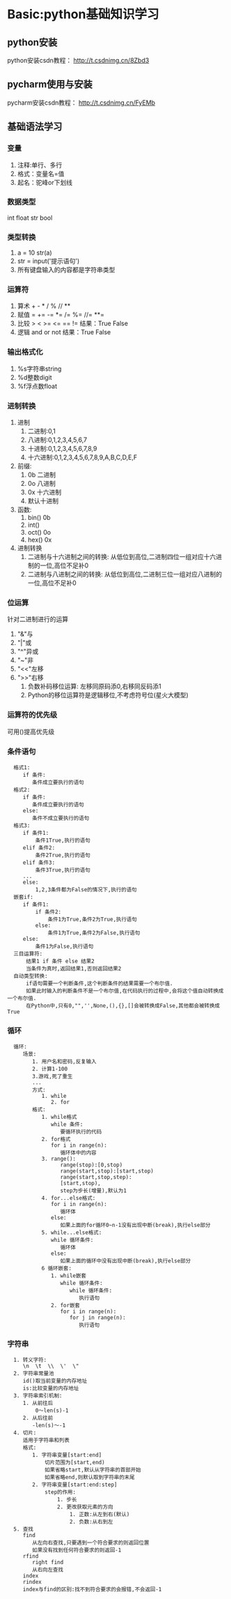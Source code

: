 # Basic:python基础知识学习

## python安装

python安装csdn教程： http://t.csdnimg.cn/8Zbd3

## pycharm使用与安装

pycharm安装csdn教程： http://t.csdnimg.cn/FyEMb

## 基础语法学习

### 变量

1. 注释:单行、多行
2. 格式：变量名=值
3. 起名：驼峰or下划线

### 数据类型

int float str bool

### 类型转换

1. a = 10 str(a)
2. str = input('提示语句')
3. 所有键盘输入的内容都是字符串类型

### 运算符

1. 算术 + - * / % // **
2. 赋值 = += -= *= /= %= //= **=
3. 比较 > < >= <= == != 结果：True False
4. 逻辑 and or not 结果：True False

### 输出格式化
1. %s字符串string
2. %d整数digit
3. %f浮点数float

### 进制转换
1. 进制
   1. 二进制:0,1
   2. 八进制:0,1,2,3,4,5,6,7
   3. 十进制:0,1,2,3,4,5,6,7,8,9
   4. 十六进制:0,1,2,3,4,5,6,7,8,9,A,B,C,D,E,F
2. 前缀:
   1. 0b  二进制
   2. 0o  八进制
   3. 0x  十六进制
   4. 默认十进制
3. 函数:
   1. bin()   0b
   2. int()
   3. oct()   0o
   4. hex()   0x
4. 进制转换
   1. 二进制与十六进制之间的转换:
    从低位到高位,二进制四位一组对应十六进制的一位,高位不足补0
   2. 二进制与八进制之间的转换:
    从低位到高位,二进制三位一组对应八进制的一位,高位不足补0

### 位运算
针对二进制进行的运算
1. "&"与
2. "|"或
3. "^"异或
4. "~"非
5. "<<"左移
6. ">>"右移
   1. 负数补码移位运算:
    左移同原码添0,右移同反码添1
   2. Python的移位运算符是逻辑移位,不考虑符号位(星火大模型)

### 运算符的优先级
可用()提高优先级

### 条件语句
      格式1:
         if 条件:
            条件成立要执行的语句
      格式2:
         if 条件:
            条件成立要执行的语句
         else:
            条件不成立要执行的语句
      格式3:
         if 条件1:
             条件1True,执行的语句
         elif 条件2:
             条件2True,执行的语句
         elif 条件3:
             条件3True,执行的语句
         ...
         else:
             1,2,3条件都为False的情况下,执行的语句
      嵌套if:
         if 条件1:
             if 条件2:
                 条件1为True,条件2为True,执行语句
             else:
                 条件1为True,条件2为False,执行语句
         else:
             条件1为False,执行语句
      三目运算符:
          结果1 if 条件 else 结果2
          当条件为真时,返回结果1,否则返回结果2
      自动类型转换:
          if语句需要一个判断条件,这个判断条件的结果需要一个布尔值.
          如果此时输入的判断条件不是一个布尔值,在代码执行的过程中,会将这个值自动转换成一个布尔值.
          在Python中,只有0,"",'',None,(),{},[]会被转换成False,其他都会被转换成True

### 循环
      循环:
         场景:
            1. 用户名和密码,反复输入
            2. 计算1-100
            3.游戏,死了重生
            ...
            方式:
               1. while
                  2. for
            格式:
               1. while格式
                  while 条件:
                     要循环执行的代码
               2. for格式
                  for i in range(n):
                     循环体中的内容
               3. range():
                     range(stop):[0,stop)
                     range(start,stop):[start,stop)
                     range(start,stop,step):
                     [start,stop),
                     step为步长(增量),默认为1
               4. for...else格式:
                  for i in range(n):
                     循环体
                  else:
                     如果上面的for循环0~n-1没有出现中断(break),执行else部分
               5. while...else格式:
                  while 循环条件:
                     循环体
                  else:
                     如果上面的循环中没有出现中断(break),执行else部分
               6 循环嵌套:
                  1. while嵌套
                     while 循环条件:
                        while 循环条件:
                           执行语句
                  2. for嵌套
                     for i in range(n):
                        for j in range(n):
                           执行语句
### 字符串
      1. 转义字符:
         \n  \t  \\  \'  \"
      2. 字符串常量池
         id()取当前变量的内存地址
         is:比较变量的内存地址
      3. 字符串索引机制:
         1. 从前往后
             0～len(s)-1
         2. 从后往前
            -len(s)～-1
      4. 切片:
         适用于字符串和列表
         格式:
            1. 字符串变量[start:end]
                切片范围为[start,end)
                如果省略start,默认从字符串的首部开始
                如果省略end,则默认取到字符串的末尾
            2. 字符串变量[start:end:step]
                step的作用:
                    1. 步长
                    2. 更改获取元素的方向
                        1. 正数:从左到右(默认)
                        2. 负数:从右到左
      5. 查找
         find
            从左向右查找,只要遇到一个符合要求的则返回位置
            如果没有找到任何符合要求的则返回-1
         rfind
            right find
            从右向左查找
         index
         rindex
         index与find的区别:找不到符合要求的会报错,不会返回-1

